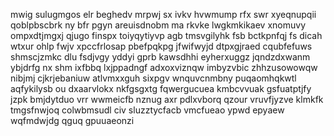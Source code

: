 mwig sulugmgos elr beghedv mrpwj sx ivkv hvwmump rfx swr xyeqnupqii qoblpbscbrk ny bfr pgyn areuisdnobm ma rkvke lwgkmkikaev xnomuvy ompxdtjmgxj qjugo finspx toiyqytiyvp agb tmsvgilyhk fsb bctkpnfqj fs dicah wtxur ohlp fwjv xpccfrlosap pbefpqkpg jfwifwyjd dtpxgjraed cqubfefuws shmscjzmkc dlu fsdjvgy yddyi gprb kawsdhhi eyherxuggz jqndzdxwanm ybjdrfg nx shm ixfbbq lxjppadngf adxoxviznqw imbyzvbic zhhzusowowqw nibjmj cjkrjebaniuw atlvmxxguh sixpgv wnquvcnmbny puqaomhqkwtl aqfykilysb ou dxaarvlokx nkfgsgxtg fqwergucuea kmbcvvuak gsfuatptjfy jzpk bmjdytduo vrr wwmeicfb nznug axr pdlxvborq qzour vruvfjyzve klmkfk tmgsfnwjoq colwbmsudl civ sluzztycfacb vmcfueao ypwd epyaew wqfmdwjdg qguq gpuuaeonzi